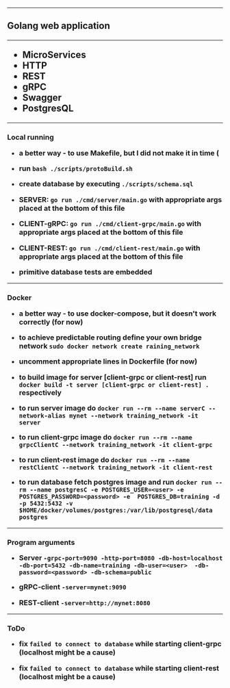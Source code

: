 ***

<h2>Golang web application

***

* MicroServices
* HTTP
* REST
* gRPC
* Swagger
* PostgresQL
***

<h3> Local running

* a better way - to use Makefile, but I did not make it in time (

* run `bash ./scripts/protoBuild.sh`

* create database by executing `./scripts/schema.sql`

* SERVER: `go run ./cmd/server/main.go` with appropriate args placed at the bottom of this file
* CLIENT-gRPC: `go run ./cmd/client-grpc/main.go` with appropriate args placed at the bottom of this file
* CLIENT-REST: `go run ./cmd/client-rest/main.go` with appropriate args placed at the bottom of this file

* primitive database tests are embedded

***

<h3> Docker

* a better way - to use docker-compose, but it doesn't work correctly (for now)

* to achieve predictable routing define your own bridge network `sudo docker network create raining_network`

* uncomment appropriate lines in Dockerfile (for now)

* to build image for server [client-grpc or client-rest] run `docker build -t server [client-grpc or client-rest] .` 
respectively

* to run server image do `docker run --rm --name serverC --network-alias mynet --network training_network -it server`

* to run client-grpc image do `docker run --rm --name grpcClientC --network training_network -it client-grpc`

* to run client-rest image do `docker run --rm --name restClientC --network training_network -it client-rest`

* to run database fetch postgres image
 and run `docker run --rm --name postgresC -e POSTGRES_USER=<user> -e POSTGRES_PASSWORD=<password> -e 
 POSTGRES_DB=training -d -p 5432:5432 -v $HOME/docker/volumes/postgres:/var/lib/postgresql/data postgres`

***

<h3>Program arguments

* Server `-grpc-port=9090 -http-port=8080 -db-host=localhost -db-port=5432 -db-name=training -db-user=<user> 
-db-password=<password> -db-schema=public`

* gRPC-client `-server=mynet:9090`

* REST-client `-server=http://mynet:8080`

***

<h3>ToDo

* fix `failed to connect to database` while starting client-grpc (localhost might be a cause)

* fix `failed to connect to database` while starting client-rest (localhost might be a cause)
